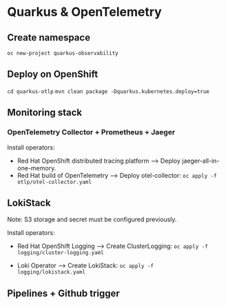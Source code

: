 
# Quarkus & OpenTelemetry

  
## Create namespace

``oc new-project quarkus-observability``

## Deploy on OpenShift
`cd quarkus-otlp`
`mvn clean package -Dquarkus.kubernetes.deploy=true`

  
## Monitoring stack

### OpenTelemetry Collector + Prometheus + Jaeger
Install operators:
 - Red Hat OpenShift distributed tracing platform --> Deploy jaeger-all-in-one-memory.
 - Red Hat build of OpenTelemetry --> Deploy otel-collector:
	`oc apply -f otlp/otel-collector.yaml`

## LokiStack
Note: S3 storage and secret must be configured previously.

Install operators:

 - Red Hat OpenShift Logging --> Create ClusterLogging:
	`oc apply -f logging/cluster-logging.yaml`

- Loki Operator --> Create LokiStack:
  `oc apply -f logging/lokistack.yaml`

## Pipelines + Github trigger
